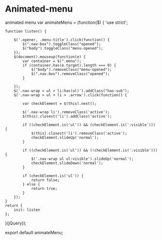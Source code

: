 # Animated-menu
animated menu
var animateMenu = (function($) {
    'use strict';

    function listen() {

        $('.opener, .menu-title').click(function() {
            $(".nav-box").toggleClass("opened");
            $("body").toggleClass("menu-opened");
        });
        $(document).mouseup(function(e) {
            var container = $(".menu");
            if (container.has(e.target).length === 0) {
                $("body").removeClass("menu-opened");
                $(".nav-box").removeClass("opened");
            }

        });
        $('.nav-wrap > ul > li:has(ul)').addClass("has-sub");
        $('.nav-wrap > ul > li > .arrow').click(function() {

            var checkElement = $(this).next();

            $('.nav-wrap li').removeClass('active');
            $(this).closest('li').addClass('active');

            if ((checkElement.is('ul')) && (checkElement.is(':visible'))) {
                $(this).closest('li').removeClass('active');
                checkElement.slideUp('normal');
            }

            if ((checkElement.is('ul')) && (!checkElement.is(':visible'))) {
                $('.nav-wrap ul ul:visible').slideUp('normal');
                checkElement.slideDown('normal');
            }

            if (checkElement.is('ul')) {
                return false;
            } else {
                return true;
            }
        });
    }
    return {
        init: listen
    };


}(jQuery));

export default animateMenu;

